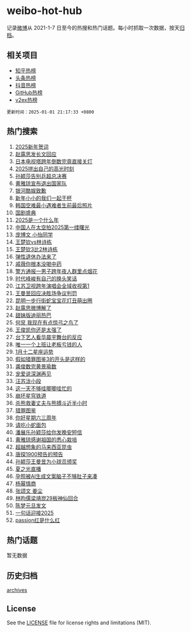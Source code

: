 # weibo-hot-hub

记录[微博](https://www.weibo.com)从 2021-1-7 日至今的热搜和热门话题。每小时抓取一次数据，按天[归档](archives)。

## 相关项目

- [知乎热榜](https://github.com/lonnyzhang423/zhihu-hot-hub)
- [头条热榜](https://github.com/lonnyzhang423/toutiao-hot-hub)
- [抖音热榜](https://github.com/lonnyzhang423/douyin-hot-hub)
- [GitHub热榜](https://github.com/lonnyzhang423/github-hot-hub)
- [v2ex热榜](https://github.com/lonnyzhang423/v2ex-hot-hub)


`更新时间：2025-01-01 21:17:33 +0800`

## 热门搜索

1. [2025新年贺词](https://m.weibo.cn/search?containerid=100103type%3D1%26t%3D10%26q%3D%232025%E6%96%B0%E5%B9%B4%E8%B4%BA%E8%AF%8D%23&stream_entry_id=51&isnewpage=1&extparam=seat%3D1%26pos%3D0%26c_type%3D51%26dgr%3D0%26cate%3D10103%26q%3D%25232025%25E6%2596%25B0%25E5%25B9%25B4%25E8%25B4%25BA%25E8%25AF%258D%2523%26stream_entry_id%3D51%26filter_type%3Drealtimehot%26display_time%3D1735737451%26pre_seqid%3D17357374518530210758872)
1. [赵露思发长文回应](https://m.weibo.cn/search?containerid=100103type%3D1%26t%3D10%26q%3D%E8%B5%B5%E9%9C%B2%E6%80%9D%E5%8F%91%E9%95%BF%E6%96%87%E5%9B%9E%E5%BA%94&stream_entry_id=31&isnewpage=1&extparam=seat%3D1%26pos%3D0%26dgr%3D0%26band_rank%3D1%26flag%3D4%26c_type%3D31%26realpos%3D1%26lcate%3D5001%26cate%3D5001%26stream_entry_id%3D31%26q%3D%25E8%25B5%25B5%25E9%259C%25B2%25E6%2580%259D%25E5%258F%2591%25E9%2595%25BF%25E6%2596%2587%25E5%259B%259E%25E5%25BA%2594%26filter_type%3Drealtimehot%26display_time%3D1735737451%26pre_seqid%3D17357374518530210758872)
1. [日本电视塔跨年倒数完竟直接关灯](https://m.weibo.cn/search?containerid=100103type%3D1%26t%3D10%26q%3D%23%E6%97%A5%E6%9C%AC%E7%94%B5%E8%A7%86%E5%A1%94%E8%B7%A8%E5%B9%B4%E5%80%92%E6%95%B0%E5%AE%8C%E7%AB%9F%E7%9B%B4%E6%8E%A5%E5%85%B3%E7%81%AF%23&stream_entry_id=31&isnewpage=1&extparam=seat%3D1%26pos%3D1%26dgr%3D0%26band_rank%3D2%26flag%3D1%26c_type%3D31%26realpos%3D2%26lcate%3D5001%26cate%3D5001%26stream_entry_id%3D31%26q%3D%2523%25E6%2597%25A5%25E6%259C%25AC%25E7%2594%25B5%25E8%25A7%2586%25E5%25A1%2594%25E8%25B7%25A8%25E5%25B9%25B4%25E5%2580%2592%25E6%2595%25B0%25E5%25AE%258C%25E7%25AB%259F%25E7%259B%25B4%25E6%258E%25A5%25E5%2585%25B3%25E7%2581%25AF%2523%26filter_type%3Drealtimehot%26display_time%3D1735737451%26pre_seqid%3D17357374518530210758872)
1. [2025拼出自己的高光时刻](https://m.weibo.cn/search?containerid=100103type%3D1%26t%3D10%26q%3D%232025%E6%8B%BC%E5%87%BA%E8%87%AA%E5%B7%B1%E7%9A%84%E9%AB%98%E5%85%89%E6%97%B6%E5%88%BB%23&stream_entry_id=31&isnewpage=1&extparam=seat%3D1%26pos%3D2%26dgr%3D0%26band_rank%3D3%26flag%3D0%26c_type%3D31%26realpos%3D3%26lcate%3D5001%26cate%3D5001%26stream_entry_id%3D31%26q%3D%25232025%25E6%258B%25BC%25E5%2587%25BA%25E8%2587%25AA%25E5%25B7%25B1%25E7%259A%2584%25E9%25AB%2598%25E5%2585%2589%25E6%2597%25B6%25E5%2588%25BB%2523%26filter_type%3Drealtimehot%26display_time%3D1735737451%26pre_seqid%3D17357374518530210758872)
1. [孙颖莎告别乒超总决赛](https://m.weibo.cn/search?containerid=100103type%3D1%26t%3D10%26q%3D%23%E5%AD%99%E9%A2%96%E8%8E%8E%E5%91%8A%E5%88%AB%E4%B9%92%E8%B6%85%E6%80%BB%E5%86%B3%E8%B5%9B%23&stream_entry_id=31&isnewpage=1&extparam=seat%3D1%26pos%3D3%26dgr%3D0%26band_rank%3D4%26flag%3D1%26c_type%3D31%26realpos%3D4%26lcate%3D5001%26cate%3D5001%26stream_entry_id%3D31%26q%3D%2523%25E5%25AD%2599%25E9%25A2%2596%25E8%258E%258E%25E5%2591%258A%25E5%2588%25AB%25E4%25B9%2592%25E8%25B6%2585%25E6%2580%25BB%25E5%2586%25B3%25E8%25B5%259B%2523%26filter_type%3Drealtimehot%26display_time%3D1735737451%26pre_seqid%3D17357374518530210758872)
1. [黄雅琼宣布退出国家队](https://m.weibo.cn/search?containerid=100103type%3D1%26t%3D10%26q%3D%23%E9%BB%84%E9%9B%85%E7%90%BC%E5%AE%A3%E5%B8%83%E9%80%80%E5%87%BA%E5%9B%BD%E5%AE%B6%E9%98%9F%23&stream_entry_id=31&isnewpage=1&extparam=seat%3D1%26pos%3D4%26dgr%3D0%26band_rank%3D5%26flag%3D2%26c_type%3D31%26realpos%3D5%26lcate%3D5001%26cate%3D5001%26stream_entry_id%3D31%26q%3D%2523%25E9%25BB%2584%25E9%259B%2585%25E7%2590%25BC%25E5%25AE%25A3%25E5%25B8%2583%25E9%2580%2580%25E5%2587%25BA%25E5%259B%25BD%25E5%25AE%25B6%25E9%2598%259F%2523%26filter_type%3Drealtimehot%26display_time%3D1735737451%26pre_seqid%3D17357374518530210758872)
1. [银河酷娱致歉](https://m.weibo.cn/search?containerid=100103type%3D1%26t%3D10%26q%3D%23%E9%93%B6%E6%B2%B3%E9%85%B7%E5%A8%B1%E8%87%B4%E6%AD%89%23&stream_entry_id=31&isnewpage=1&extparam=seat%3D1%26pos%3D5%26dgr%3D0%26band_rank%3D6%26flag%3D16%26c_type%3D31%26realpos%3D6%26lcate%3D5001%26cate%3D5001%26stream_entry_id%3D31%26q%3D%2523%25E9%2593%25B6%25E6%25B2%25B3%25E9%2585%25B7%25E5%25A8%25B1%25E8%2587%25B4%25E6%25AD%2589%2523%26filter_type%3Drealtimehot%26display_time%3D1735737451%26pre_seqid%3D17357374518530210758872)
1. [新年小小的我们一起干杯](https://m.weibo.cn/search?containerid=100103type%3D1%26t%3D10%26q%3D%23%E6%96%B0%E5%B9%B4%E5%B0%8F%E5%B0%8F%E7%9A%84%E6%88%91%E4%BB%AC%E4%B8%80%E8%B5%B7%E5%B9%B2%E6%9D%AF%23&stream_entry_id=31&isnewpage=1&extparam=seat%3D1%26pos%3D6%26dgr%3D0%26adid%3D271102%26band_rank%3D7%26topic_ad%3D1%26filter_type%3Drealtimehot%26is_ad_pos%3D1%26c_type%3D31%26lcate%3D5001%26cate%3D5001%26stream_entry_id%3D31%26q%3D%2523%25E6%2596%25B0%25E5%25B9%25B4%25E5%25B0%258F%25E5%25B0%258F%25E7%259A%2584%25E6%2588%2591%25E4%25BB%25AC%25E4%25B8%2580%25E8%25B5%25B7%25E5%25B9%25B2%25E6%259D%25AF%2523%26display_time%3D1735737451%26pre_seqid%3D17357374518530210758872)
1. [韩国空难最小遇难者生前最后照片](https://m.weibo.cn/search?containerid=100103type%3D1%26t%3D10%26q%3D%23%E9%9F%A9%E5%9B%BD%E7%A9%BA%E9%9A%BE%E6%9C%80%E5%B0%8F%E9%81%87%E9%9A%BE%E8%80%85%E7%94%9F%E5%89%8D%E6%9C%80%E5%90%8E%E7%85%A7%E7%89%87%23&stream_entry_id=31&isnewpage=1&extparam=seat%3D1%26pos%3D7%26dgr%3D0%26band_rank%3D7%26flag%3D2%26c_type%3D31%26realpos%3D7%26lcate%3D5001%26cate%3D5001%26stream_entry_id%3D31%26q%3D%2523%25E9%259F%25A9%25E5%259B%25BD%25E7%25A9%25BA%25E9%259A%25BE%25E6%259C%2580%25E5%25B0%258F%25E9%2581%2587%25E9%259A%25BE%25E8%2580%2585%25E7%2594%259F%25E5%2589%258D%25E6%259C%2580%25E5%2590%258E%25E7%2585%25A7%25E7%2589%2587%2523%26filter_type%3Drealtimehot%26display_time%3D1735737451%26pre_seqid%3D17357374518530210758872)
1. [国剧盛典](https://m.weibo.cn/search?containerid=100103type%3D1%26t%3D10%26q%3D%E5%9B%BD%E5%89%A7%E7%9B%9B%E5%85%B8&stream_entry_id=31&isnewpage=1&extparam=seat%3D1%26pos%3D8%26dgr%3D0%26band_rank%3D8%26flag%3D1%26c_type%3D31%26realpos%3D8%26lcate%3D5001%26cate%3D5001%26stream_entry_id%3D31%26q%3D%25E5%259B%25BD%25E5%2589%25A7%25E7%259B%259B%25E5%2585%25B8%26filter_type%3Drealtimehot%26display_time%3D1735737451%26pre_seqid%3D17357374518530210758872)
1. [2025是一个什么年](https://m.weibo.cn/search?containerid=100103type%3D1%26t%3D10%26q%3D%232025%E6%98%AF%E4%B8%80%E4%B8%AA%E4%BB%80%E4%B9%88%E5%B9%B4%23&stream_entry_id=31&isnewpage=1&extparam=seat%3D1%26pos%3D9%26dgr%3D0%26band_rank%3D9%26flag%3D0%26c_type%3D31%26realpos%3D9%26lcate%3D5001%26cate%3D5001%26stream_entry_id%3D31%26q%3D%25232025%25E6%2598%25AF%25E4%25B8%2580%25E4%25B8%25AA%25E4%25BB%2580%25E4%25B9%2588%25E5%25B9%25B4%2523%26filter_type%3Drealtimehot%26display_time%3D1735737451%26pre_seqid%3D17357374518530210758872)
1. [中国人在太空拍2025第一缕曙光](https://m.weibo.cn/search?containerid=100103type%3D1%26t%3D10%26q%3D%23%E4%B8%AD%E5%9B%BD%E4%BA%BA%E5%9C%A8%E5%A4%AA%E7%A9%BA%E6%8B%8D2025%E7%AC%AC%E4%B8%80%E7%BC%95%E6%9B%99%E5%85%89%23&stream_entry_id=31&isnewpage=1&extparam=seat%3D1%26pos%3D10%26dgr%3D0%26band_rank%3D10%26flag%3D1%26c_type%3D31%26realpos%3D10%26lcate%3D5001%26cate%3D5001%26stream_entry_id%3D31%26q%3D%2523%25E4%25B8%25AD%25E5%259B%25BD%25E4%25BA%25BA%25E5%259C%25A8%25E5%25A4%25AA%25E7%25A9%25BA%25E6%258B%258D2025%25E7%25AC%25AC%25E4%25B8%2580%25E7%25BC%2595%25E6%259B%2599%25E5%2585%2589%2523%26filter_type%3Drealtimehot%26display_time%3D1735737451%26pre_seqid%3D17357374518530210758872)
1. [庞博文 小怡同学](https://m.weibo.cn/search?containerid=100103type%3D1%26t%3D10%26q%3D%E5%BA%9E%E5%8D%9A%E6%96%87+%E5%B0%8F%E6%80%A1%E5%90%8C%E5%AD%A6&stream_entry_id=31&isnewpage=1&extparam=seat%3D1%26pos%3D11%26dgr%3D0%26band_rank%3D11%26flag%3D1%26c_type%3D31%26realpos%3D11%26lcate%3D5001%26cate%3D5001%26stream_entry_id%3D31%26q%3D%25E5%25BA%259E%25E5%258D%259A%25E6%2596%2587%2520%25E5%25B0%258F%25E6%2580%25A1%25E5%2590%258C%25E5%25AD%25A6%26filter_type%3Drealtimehot%26display_time%3D1735737451%26pre_seqid%3D17357374518530210758872)
1. [王楚钦vs林诗栋](https://m.weibo.cn/search?containerid=100103type%3D1%26t%3D10%26q%3D%23%E7%8E%8B%E6%A5%9A%E9%92%A6vs%E6%9E%97%E8%AF%97%E6%A0%8B%23&stream_entry_id=31&isnewpage=1&extparam=seat%3D1%26pos%3D12%26dgr%3D0%26band_rank%3D12%26flag%3D2%26c_type%3D31%26realpos%3D12%26lcate%3D5001%26cate%3D5001%26stream_entry_id%3D31%26q%3D%2523%25E7%258E%258B%25E6%25A5%259A%25E9%2592%25A6vs%25E6%259E%2597%25E8%25AF%2597%25E6%25A0%258B%2523%26filter_type%3Drealtimehot%26display_time%3D1735737451%26pre_seqid%3D17357374518530210758872)
1. [王楚钦3比2林诗栋](https://m.weibo.cn/search?containerid=100103type%3D1%26t%3D10%26q%3D%23%E7%8E%8B%E6%A5%9A%E9%92%A63%E6%AF%942%E6%9E%97%E8%AF%97%E6%A0%8B%23&stream_entry_id=31&isnewpage=1&extparam=seat%3D1%26pos%3D13%26dgr%3D0%26band_rank%3D13%26flag%3D1%26c_type%3D31%26realpos%3D13%26lcate%3D5001%26cate%3D5001%26stream_entry_id%3D31%26q%3D%2523%25E7%258E%258B%25E6%25A5%259A%25E9%2592%25A63%25E6%25AF%25942%25E6%259E%2597%25E8%25AF%2597%25E6%25A0%258B%2523%26filter_type%3Drealtimehot%26display_time%3D1735737451%26pre_seqid%3D17357374518530210758872)
1. [弹性退休办法来了](https://m.weibo.cn/search?containerid=100103type%3D1%26t%3D10%26q%3D%E5%BC%B9%E6%80%A7%E9%80%80%E4%BC%91%E5%8A%9E%E6%B3%95%E6%9D%A5%E4%BA%86&stream_entry_id=31&isnewpage=1&extparam=seat%3D1%26pos%3D14%26dgr%3D0%26band_rank%3D14%26flag%3D0%26c_type%3D31%26realpos%3D14%26lcate%3D5001%26cate%3D5001%26stream_entry_id%3D31%26q%3D%25E5%25BC%25B9%25E6%2580%25A7%25E9%2580%2580%25E4%25BC%2591%25E5%258A%259E%25E6%25B3%2595%25E6%259D%25A5%25E4%25BA%2586%26filter_type%3Drealtimehot%26display_time%3D1735737451%26pre_seqid%3D17357374518530210758872)
1. [戚薇你根本没喝中药](https://m.weibo.cn/search?containerid=100103type%3D1%26t%3D10%26q%3D%E6%88%9A%E8%96%87%E4%BD%A0%E6%A0%B9%E6%9C%AC%E6%B2%A1%E5%96%9D%E4%B8%AD%E8%8D%AF&stream_entry_id=31&isnewpage=1&extparam=seat%3D1%26pos%3D15%26dgr%3D0%26band_rank%3D15%26flag%3D0%26c_type%3D31%26realpos%3D15%26lcate%3D5001%26cate%3D5001%26stream_entry_id%3D31%26q%3D%25E6%2588%259A%25E8%2596%2587%25E4%25BD%25A0%25E6%25A0%25B9%25E6%259C%25AC%25E6%25B2%25A1%25E5%2596%259D%25E4%25B8%25AD%25E8%258D%25AF%26filter_type%3Drealtimehot%26display_time%3D1735737451%26pre_seqid%3D17357374518530210758872)
1. [警方通报一男子跨年夜人群里点烟花](https://m.weibo.cn/search?containerid=100103type%3D1%26t%3D10%26q%3D%23%E8%AD%A6%E6%96%B9%E9%80%9A%E6%8A%A5%E4%B8%80%E7%94%B7%E5%AD%90%E8%B7%A8%E5%B9%B4%E5%A4%9C%E4%BA%BA%E7%BE%A4%E9%87%8C%E7%82%B9%E7%83%9F%E8%8A%B1%23&stream_entry_id=31&isnewpage=1&extparam=seat%3D1%26pos%3D16%26dgr%3D0%26band_rank%3D16%26flag%3D1%26c_type%3D31%26realpos%3D16%26lcate%3D5001%26cate%3D5001%26stream_entry_id%3D31%26q%3D%2523%25E8%25AD%25A6%25E6%2596%25B9%25E9%2580%259A%25E6%258A%25A5%25E4%25B8%2580%25E7%2594%25B7%25E5%25AD%2590%25E8%25B7%25A8%25E5%25B9%25B4%25E5%25A4%259C%25E4%25BA%25BA%25E7%25BE%25A4%25E9%2587%258C%25E7%2582%25B9%25E7%2583%259F%25E8%258A%25B1%2523%26filter_type%3Drealtimehot%26display_time%3D1735737451%26pre_seqid%3D17357374518530210758872)
1. [时代峰峻有自己的换头笑话](https://m.weibo.cn/search?containerid=100103type%3D1%26t%3D10%26q%3D%23%E6%97%B6%E4%BB%A3%E5%B3%B0%E5%B3%BB%E6%9C%89%E8%87%AA%E5%B7%B1%E7%9A%84%E6%8D%A2%E5%A4%B4%E7%AC%91%E8%AF%9D%23&stream_entry_id=31&isnewpage=1&extparam=seat%3D1%26pos%3D17%26dgr%3D0%26band_rank%3D17%26flag%3D1%26c_type%3D31%26realpos%3D17%26lcate%3D5001%26cate%3D5001%26stream_entry_id%3D31%26q%3D%2523%25E6%2597%25B6%25E4%25BB%25A3%25E5%25B3%25B0%25E5%25B3%25BB%25E6%259C%2589%25E8%2587%25AA%25E5%25B7%25B1%25E7%259A%2584%25E6%258D%25A2%25E5%25A4%25B4%25E7%25AC%2591%25E8%25AF%259D%2523%26filter_type%3Drealtimehot%26display_time%3D1735737451%26pre_seqid%3D17357374518530210758872)
1. [江苏卫视跨年演唱会全域收视第1](https://m.weibo.cn/search?containerid=100103type%3D1%26t%3D10%26q%3D%23%E6%B1%9F%E8%8B%8F%E5%8D%AB%E8%A7%86%E8%B7%A8%E5%B9%B4%E6%BC%94%E5%94%B1%E4%BC%9A%E5%85%A8%E5%9F%9F%E6%94%B6%E8%A7%86%E7%AC%AC1%23&stream_entry_id=31&isnewpage=1&extparam=seat%3D1%26pos%3D18%26dgr%3D0%26band_rank%3D18%26flag%3D0%26c_type%3D31%26realpos%3D18%26lcate%3D5001%26cate%3D5001%26stream_entry_id%3D31%26q%3D%2523%25E6%25B1%259F%25E8%258B%258F%25E5%258D%25AB%25E8%25A7%2586%25E8%25B7%25A8%25E5%25B9%25B4%25E6%25BC%2594%25E5%2594%25B1%25E4%25BC%259A%25E5%2585%25A8%25E5%259F%259F%25E6%2594%25B6%25E8%25A7%2586%25E7%25AC%25AC1%2523%26filter_type%3Drealtimehot%26display_time%3D1735737451%26pre_seqid%3D17357374518530210758872)
1. [王曼昱回应决胜场争议判罚](https://m.weibo.cn/search?containerid=100103type%3D1%26t%3D10%26q%3D%23%E7%8E%8B%E6%9B%BC%E6%98%B1%E5%9B%9E%E5%BA%94%E5%86%B3%E8%83%9C%E5%9C%BA%E4%BA%89%E8%AE%AE%E5%88%A4%E7%BD%9A%23&stream_entry_id=31&isnewpage=1&extparam=seat%3D1%26pos%3D19%26dgr%3D0%26band_rank%3D19%26flag%3D0%26c_type%3D31%26realpos%3D19%26lcate%3D5001%26cate%3D5001%26stream_entry_id%3D31%26q%3D%2523%25E7%258E%258B%25E6%259B%25BC%25E6%2598%25B1%25E5%259B%259E%25E5%25BA%2594%25E5%2586%25B3%25E8%2583%259C%25E5%259C%25BA%25E4%25BA%2589%25E8%25AE%25AE%25E5%2588%25A4%25E7%25BD%259A%2523%26filter_type%3Drealtimehot%26display_time%3D1735737451%26pre_seqid%3D17357374518530210758872)
1. [昆明一步行街蛇宝宝花灯丑萌出圈](https://m.weibo.cn/search?containerid=100103type%3D1%26t%3D10%26q%3D%23%E6%98%86%E6%98%8E%E4%B8%80%E6%AD%A5%E8%A1%8C%E8%A1%97%E8%9B%87%E5%AE%9D%E5%AE%9D%E8%8A%B1%E7%81%AF%E4%B8%91%E8%90%8C%E5%87%BA%E5%9C%88%23&stream_entry_id=31&isnewpage=1&extparam=seat%3D1%26pos%3D20%26dgr%3D0%26band_rank%3D20%26flag%3D1%26c_type%3D31%26realpos%3D20%26lcate%3D5001%26cate%3D5001%26stream_entry_id%3D31%26q%3D%2523%25E6%2598%2586%25E6%2598%258E%25E4%25B8%2580%25E6%25AD%25A5%25E8%25A1%258C%25E8%25A1%2597%25E8%259B%2587%25E5%25AE%259D%25E5%25AE%259D%25E8%258A%25B1%25E7%2581%25AF%25E4%25B8%2591%25E8%2590%258C%25E5%2587%25BA%25E5%259C%2588%2523%26filter_type%3Drealtimehot%26display_time%3D1735737451%26pre_seqid%3D17357374518530210758872)
1. [赵露思微博解了](https://m.weibo.cn/search?containerid=100103type%3D1%26t%3D10%26q%3D%23%E8%B5%B5%E9%9C%B2%E6%80%9D%E5%BE%AE%E5%8D%9A%E8%A7%A3%E4%BA%86%23&stream_entry_id=31&isnewpage=1&extparam=seat%3D1%26pos%3D21%26dgr%3D0%26band_rank%3D21%26flag%3D2%26c_type%3D31%26realpos%3D21%26lcate%3D5001%26cate%3D5001%26stream_entry_id%3D31%26q%3D%2523%25E8%25B5%25B5%25E9%259C%25B2%25E6%2580%259D%25E5%25BE%25AE%25E5%258D%259A%25E8%25A7%25A3%25E4%25BA%2586%2523%26filter_type%3Drealtimehot%26display_time%3D1735737451%26pre_seqid%3D17357374518530210758872)
1. [甜妹版迪丽热巴](https://m.weibo.cn/search?containerid=100103type%3D1%26t%3D10%26q%3D%23%E7%94%9C%E5%A6%B9%E7%89%88%E8%BF%AA%E4%B8%BD%E7%83%AD%E5%B7%B4%23&stream_entry_id=31&isnewpage=1&extparam=seat%3D1%26pos%3D22%26dgr%3D0%26band_rank%3D22%26flag%3D0%26c_type%3D31%26realpos%3D22%26lcate%3D5001%26cate%3D5001%26stream_entry_id%3D31%26q%3D%2523%25E7%2594%259C%25E5%25A6%25B9%25E7%2589%2588%25E8%25BF%25AA%25E4%25B8%25BD%25E7%2583%25AD%25E5%25B7%25B4%2523%26filter_type%3Drealtimehot%26display_time%3D1735737451%26pre_seqid%3D17357374518530210758872)
1. [何炅 我现在有点惊弓之鸟了](https://m.weibo.cn/search?containerid=100103type%3D1%26t%3D10%26q%3D%E4%BD%95%E7%82%85+%E6%88%91%E7%8E%B0%E5%9C%A8%E6%9C%89%E7%82%B9%E6%83%8A%E5%BC%93%E4%B9%8B%E9%B8%9F%E4%BA%86&stream_entry_id=31&isnewpage=1&extparam=seat%3D1%26pos%3D23%26dgr%3D0%26band_rank%3D23%26flag%3D0%26c_type%3D31%26realpos%3D23%26lcate%3D5001%26cate%3D5001%26stream_entry_id%3D31%26q%3D%25E4%25BD%2595%25E7%2582%2585%2520%25E6%2588%2591%25E7%258E%25B0%25E5%259C%25A8%25E6%259C%2589%25E7%2582%25B9%25E6%2583%258A%25E5%25BC%2593%25E4%25B9%258B%25E9%25B8%259F%25E4%25BA%2586%26filter_type%3Drealtimehot%26display_time%3D1735737451%26pre_seqid%3D17357374518530210758872)
1. [王俊凯你还是太强了](https://m.weibo.cn/search?containerid=100103type%3D1%26t%3D10%26q%3D%E7%8E%8B%E4%BF%8A%E5%87%AF%E4%BD%A0%E8%BF%98%E6%98%AF%E5%A4%AA%E5%BC%BA%E4%BA%86&stream_entry_id=31&isnewpage=1&extparam=seat%3D1%26pos%3D24%26dgr%3D0%26band_rank%3D24%26flag%3D1%26c_type%3D31%26realpos%3D24%26lcate%3D5001%26cate%3D5001%26stream_entry_id%3D31%26q%3D%25E7%258E%258B%25E4%25BF%258A%25E5%2587%25AF%25E4%25BD%25A0%25E8%25BF%2598%25E6%2598%25AF%25E5%25A4%25AA%25E5%25BC%25BA%25E4%25BA%2586%26filter_type%3Drealtimehot%26display_time%3D1735737451%26pre_seqid%3D17357374518530210758872)
1. [台下艺人看华晨宇舞台的反应](https://m.weibo.cn/search?containerid=100103type%3D1%26t%3D10%26q%3D%E5%8F%B0%E4%B8%8B%E8%89%BA%E4%BA%BA%E7%9C%8B%E5%8D%8E%E6%99%A8%E5%AE%87%E8%88%9E%E5%8F%B0%E7%9A%84%E5%8F%8D%E5%BA%94&stream_entry_id=31&isnewpage=1&extparam=seat%3D1%26pos%3D25%26dgr%3D0%26band_rank%3D25%26flag%3D0%26c_type%3D31%26realpos%3D25%26lcate%3D5001%26cate%3D5001%26stream_entry_id%3D31%26q%3D%25E5%258F%25B0%25E4%25B8%258B%25E8%2589%25BA%25E4%25BA%25BA%25E7%259C%258B%25E5%258D%258E%25E6%2599%25A8%25E5%25AE%2587%25E8%2588%259E%25E5%258F%25B0%25E7%259A%2584%25E5%258F%258D%25E5%25BA%2594%26filter_type%3Drealtimehot%26display_time%3D1735737451%26pre_seqid%3D17357374518530210758872)
1. [唯一一个上班让老板亏钱的人](https://m.weibo.cn/search?containerid=100103type%3D1%26t%3D10%26q%3D%E5%94%AF%E4%B8%80%E4%B8%80%E4%B8%AA%E4%B8%8A%E7%8F%AD%E8%AE%A9%E8%80%81%E6%9D%BF%E4%BA%8F%E9%92%B1%E7%9A%84%E4%BA%BA&stream_entry_id=31&isnewpage=1&extparam=seat%3D1%26pos%3D26%26dgr%3D0%26band_rank%3D26%26flag%3D0%26c_type%3D31%26realpos%3D26%26lcate%3D5001%26cate%3D5001%26stream_entry_id%3D31%26q%3D%25E5%2594%25AF%25E4%25B8%2580%25E4%25B8%2580%25E4%25B8%25AA%25E4%25B8%258A%25E7%258F%25AD%25E8%25AE%25A9%25E8%2580%2581%25E6%259D%25BF%25E4%25BA%258F%25E9%2592%25B1%25E7%259A%2584%25E4%25BA%25BA%26filter_type%3Drealtimehot%26display_time%3D1735737451%26pre_seqid%3D17357374518530210758872)
1. [1月十二星座运势](https://m.weibo.cn/search?containerid=100103type%3D1%26t%3D10%26q%3D1%E6%9C%88%E5%8D%81%E4%BA%8C%E6%98%9F%E5%BA%A7%E8%BF%90%E5%8A%BF&stream_entry_id=31&isnewpage=1&extparam=seat%3D1%26pos%3D27%26dgr%3D0%26band_rank%3D27%26flag%3D1%26c_type%3D31%26realpos%3D27%26lcate%3D5001%26cate%3D5001%26stream_entry_id%3D31%26q%3D1%25E6%259C%2588%25E5%258D%2581%25E4%25BA%258C%25E6%2598%259F%25E5%25BA%25A7%25E8%25BF%2590%25E5%258A%25BF%26filter_type%3Drealtimehot%26display_time%3D1735737451%26pre_seqid%3D17357374518530210758872)
1. [假如猎罪图鉴3的开头是这样的](https://m.weibo.cn/search?containerid=100103type%3D1%26t%3D10%26q%3D%23%E5%81%87%E5%A6%82%E7%8C%8E%E7%BD%AA%E5%9B%BE%E9%89%B43%E7%9A%84%E5%BC%80%E5%A4%B4%E6%98%AF%E8%BF%99%E6%A0%B7%E7%9A%84%23&stream_entry_id=31&isnewpage=1&extparam=seat%3D1%26pos%3D28%26dgr%3D0%26band_rank%3D28%26flag%3D1%26c_type%3D31%26realpos%3D28%26lcate%3D5001%26cate%3D5001%26stream_entry_id%3D31%26q%3D%2523%25E5%2581%2587%25E5%25A6%2582%25E7%258C%258E%25E7%25BD%25AA%25E5%259B%25BE%25E9%2589%25B43%25E7%259A%2584%25E5%25BC%2580%25E5%25A4%25B4%25E6%2598%25AF%25E8%25BF%2599%25E6%25A0%25B7%25E7%259A%2584%2523%26filter_type%3Drealtimehot%26display_time%3D1735737451%26pre_seqid%3D17357374518530210758872)
1. [龚俊数完黄景瑜数](https://m.weibo.cn/search?containerid=100103type%3D1%26t%3D10%26q%3D%E9%BE%9A%E4%BF%8A%E6%95%B0%E5%AE%8C%E9%BB%84%E6%99%AF%E7%91%9C%E6%95%B0&stream_entry_id=31&isnewpage=1&extparam=seat%3D1%26pos%3D29%26dgr%3D0%26band_rank%3D29%26flag%3D1%26c_type%3D31%26realpos%3D29%26lcate%3D5001%26cate%3D5001%26stream_entry_id%3D31%26q%3D%25E9%25BE%259A%25E4%25BF%258A%25E6%2595%25B0%25E5%25AE%258C%25E9%25BB%2584%25E6%2599%25AF%25E7%2591%259C%25E6%2595%25B0%26filter_type%3Drealtimehot%26display_time%3D1735737451%26pre_seqid%3D17357374518530210758872)
1. [宠爱说深渊再见](https://m.weibo.cn/search?containerid=100103type%3D1%26t%3D10%26q%3D%E5%AE%A0%E7%88%B1%E8%AF%B4%E6%B7%B1%E6%B8%8A%E5%86%8D%E8%A7%81&stream_entry_id=31&isnewpage=1&extparam=seat%3D1%26pos%3D30%26dgr%3D0%26band_rank%3D30%26flag%3D1%26c_type%3D31%26realpos%3D30%26lcate%3D5001%26cate%3D5001%26stream_entry_id%3D31%26q%3D%25E5%25AE%25A0%25E7%2588%25B1%25E8%25AF%25B4%25E6%25B7%25B1%25E6%25B8%258A%25E5%2586%258D%25E8%25A7%2581%26filter_type%3Drealtimehot%26display_time%3D1735737451%26pre_seqid%3D17357374518530210758872)
1. [汪苏泷小段](https://m.weibo.cn/search?containerid=100103type%3D1%26t%3D10%26q%3D%E6%B1%AA%E8%8B%8F%E6%B3%B7%E5%B0%8F%E6%AE%B5&stream_entry_id=31&isnewpage=1&extparam=seat%3D1%26pos%3D31%26dgr%3D0%26band_rank%3D31%26flag%3D1%26c_type%3D31%26realpos%3D31%26lcate%3D5001%26cate%3D5001%26stream_entry_id%3D31%26q%3D%25E6%25B1%25AA%25E8%258B%258F%25E6%25B3%25B7%25E5%25B0%258F%25E6%25AE%25B5%26filter_type%3Drealtimehot%26display_time%3D1735737451%26pre_seqid%3D17357374518530210758872)
1. [这一天不够哇唧唧哇忙的](https://m.weibo.cn/search?containerid=100103type%3D1%26t%3D10%26q%3D%E8%BF%99%E4%B8%80%E5%A4%A9%E4%B8%8D%E5%A4%9F%E5%93%87%E5%94%A7%E5%94%A7%E5%93%87%E5%BF%99%E7%9A%84&stream_entry_id=31&isnewpage=1&extparam=seat%3D1%26pos%3D32%26dgr%3D0%26band_rank%3D32%26flag%3D0%26c_type%3D31%26realpos%3D32%26lcate%3D5001%26cate%3D5001%26stream_entry_id%3D31%26q%3D%25E8%25BF%2599%25E4%25B8%2580%25E5%25A4%25A9%25E4%25B8%258D%25E5%25A4%259F%25E5%2593%2587%25E5%2594%25A7%25E5%2594%25A7%25E5%2593%2587%25E5%25BF%2599%25E7%259A%2584%26filter_type%3Drealtimehot%26display_time%3D1735737451%26pre_seqid%3D17357374518530210758872)
1. [崩坏星穹铁道](https://m.weibo.cn/search?containerid=100103type%3D1%26t%3D10%26q%3D%E5%B4%A9%E5%9D%8F%E6%98%9F%E7%A9%B9%E9%93%81%E9%81%93&stream_entry_id=31&isnewpage=1&extparam=seat%3D1%26pos%3D33%26dgr%3D0%26band_rank%3D33%26flag%3D1%26c_type%3D31%26realpos%3D33%26lcate%3D5001%26cate%3D5001%26stream_entry_id%3D31%26q%3D%25E5%25B4%25A9%25E5%259D%258F%25E6%2598%259F%25E7%25A9%25B9%25E9%2593%2581%25E9%2581%2593%26filter_type%3Drealtimehot%26display_time%3D1735737451%26pre_seqid%3D17357374518530210758872)
1. [杀熊救妻丈夫与熊搏斗近半小时](https://m.weibo.cn/search?containerid=100103type%3D1%26t%3D10%26q%3D%23%E6%9D%80%E7%86%8A%E6%95%91%E5%A6%BB%E4%B8%88%E5%A4%AB%E4%B8%8E%E7%86%8A%E6%90%8F%E6%96%97%E8%BF%91%E5%8D%8A%E5%B0%8F%E6%97%B6%23&stream_entry_id=31&isnewpage=1&extparam=seat%3D1%26pos%3D34%26dgr%3D0%26band_rank%3D34%26flag%3D1%26c_type%3D31%26realpos%3D34%26lcate%3D5001%26cate%3D5001%26stream_entry_id%3D31%26q%3D%2523%25E6%259D%2580%25E7%2586%258A%25E6%2595%2591%25E5%25A6%25BB%25E4%25B8%2588%25E5%25A4%25AB%25E4%25B8%258E%25E7%2586%258A%25E6%2590%258F%25E6%2596%2597%25E8%25BF%2591%25E5%258D%258A%25E5%25B0%258F%25E6%2597%25B6%2523%26filter_type%3Drealtimehot%26display_time%3D1735737451%26pre_seqid%3D17357374518530210758872)
1. [猎罪图鉴](https://m.weibo.cn/search?containerid=100103type%3D1%26t%3D10%26q%3D%E7%8C%8E%E7%BD%AA%E5%9B%BE%E9%89%B4&stream_entry_id=31&isnewpage=1&extparam=seat%3D1%26pos%3D35%26dgr%3D0%26band_rank%3D35%26flag%3D1%26c_type%3D31%26realpos%3D35%26lcate%3D5001%26cate%3D5001%26stream_entry_id%3D31%26q%3D%25E7%258C%258E%25E7%25BD%25AA%25E5%259B%25BE%25E9%2589%25B4%26filter_type%3Drealtimehot%26display_time%3D1735737451%26pre_seqid%3D17357374518530210758872)
1. [你好星期六三周年](https://m.weibo.cn/search?containerid=100103type%3D1%26t%3D10%26q%3D%E4%BD%A0%E5%A5%BD%E6%98%9F%E6%9C%9F%E5%85%AD%E4%B8%89%E5%91%A8%E5%B9%B4&stream_entry_id=31&isnewpage=1&extparam=seat%3D1%26pos%3D36%26dgr%3D0%26band_rank%3D36%26flag%3D1%26c_type%3D31%26realpos%3D36%26lcate%3D5001%26cate%3D5001%26stream_entry_id%3D31%26q%3D%25E4%25BD%25A0%25E5%25A5%25BD%25E6%2598%259F%25E6%259C%259F%25E5%2585%25AD%25E4%25B8%2589%25E5%2591%25A8%25E5%25B9%25B4%26filter_type%3Drealtimehot%26display_time%3D1735737451%26pre_seqid%3D17357374518530210758872)
1. [请吃小蛇面包](https://m.weibo.cn/search?containerid=100103type%3D1%26t%3D10%26q%3D%E8%AF%B7%E5%90%83%E5%B0%8F%E8%9B%87%E9%9D%A2%E5%8C%85&stream_entry_id=31&isnewpage=1&extparam=seat%3D1%26pos%3D37%26dgr%3D0%26band_rank%3D37%26flag%3D1%26c_type%3D31%26realpos%3D37%26lcate%3D5001%26cate%3D5001%26stream_entry_id%3D31%26q%3D%25E8%25AF%25B7%25E5%2590%2583%25E5%25B0%258F%25E8%259B%2587%25E9%259D%25A2%25E5%258C%2585%26filter_type%3Drealtimehot%26display_time%3D1735737451%26pre_seqid%3D17357374518530210758872)
1. [潘展乐孙颖莎给你发晚安短信](https://m.weibo.cn/search?containerid=100103type%3D1%26t%3D10%26q%3D%23%E6%BD%98%E5%B1%95%E4%B9%90%E5%AD%99%E9%A2%96%E8%8E%8E%E7%BB%99%E4%BD%A0%E5%8F%91%E6%99%9A%E5%AE%89%E7%9F%AD%E4%BF%A1%23&stream_entry_id=31&isnewpage=1&extparam=seat%3D1%26pos%3D38%26dgr%3D0%26band_rank%3D38%26flag%3D1%26c_type%3D31%26realpos%3D38%26lcate%3D5001%26cate%3D5001%26stream_entry_id%3D31%26q%3D%2523%25E6%25BD%2598%25E5%25B1%2595%25E4%25B9%2590%25E5%25AD%2599%25E9%25A2%2596%25E8%258E%258E%25E7%25BB%2599%25E4%25BD%25A0%25E5%258F%2591%25E6%2599%259A%25E5%25AE%2589%25E7%259F%25AD%25E4%25BF%25A1%2523%26filter_type%3Drealtimehot%26display_time%3D1735737451%26pre_seqid%3D17357374518530210758872)
1. [黄雅琼感谢祖国的悉心栽培](https://m.weibo.cn/search?containerid=100103type%3D1%26t%3D10%26q%3D%23%E9%BB%84%E9%9B%85%E7%90%BC%E6%84%9F%E8%B0%A2%E7%A5%96%E5%9B%BD%E7%9A%84%E6%82%89%E5%BF%83%E6%A0%BD%E5%9F%B9%23&stream_entry_id=31&isnewpage=1&extparam=seat%3D1%26pos%3D39%26dgr%3D0%26band_rank%3D39%26flag%3D0%26c_type%3D31%26realpos%3D39%26lcate%3D5001%26cate%3D5001%26stream_entry_id%3D31%26q%3D%2523%25E9%25BB%2584%25E9%259B%2585%25E7%2590%25BC%25E6%2584%259F%25E8%25B0%25A2%25E7%25A5%2596%25E5%259B%25BD%25E7%259A%2584%25E6%2582%2589%25E5%25BF%2583%25E6%25A0%25BD%25E5%259F%25B9%2523%26filter_type%3Drealtimehot%26display_time%3D1735737451%26pre_seqid%3D17357374518530210758872)
1. [超越想象的马来西亚昆虫](https://m.weibo.cn/search?containerid=100103type%3D1%26t%3D10%26q%3D%E8%B6%85%E8%B6%8A%E6%83%B3%E8%B1%A1%E7%9A%84%E9%A9%AC%E6%9D%A5%E8%A5%BF%E4%BA%9A%E6%98%86%E8%99%AB&stream_entry_id=31&isnewpage=1&extparam=seat%3D1%26pos%3D40%26dgr%3D0%26band_rank%3D40%26flag%3D1%26c_type%3D31%26realpos%3D40%26lcate%3D5001%26cate%3D5001%26stream_entry_id%3D31%26q%3D%25E8%25B6%2585%25E8%25B6%258A%25E6%2583%25B3%25E8%25B1%25A1%25E7%259A%2584%25E9%25A9%25AC%25E6%259D%25A5%25E8%25A5%25BF%25E4%25BA%259A%25E6%2598%2586%25E8%2599%25AB%26filter_type%3Drealtimehot%26display_time%3D1735737451%26pre_seqid%3D17357374518530210758872)
1. [唐探1900预告的预告](https://m.weibo.cn/search?containerid=100103type%3D1%26t%3D10%26q%3D%23%E5%94%90%E6%8E%A21900%E9%A2%84%E5%91%8A%E7%9A%84%E9%A2%84%E5%91%8A%23&stream_entry_id=31&isnewpage=1&extparam=seat%3D1%26pos%3D41%26dgr%3D0%26band_rank%3D41%26flag%3D1%26c_type%3D31%26realpos%3D41%26lcate%3D5001%26cate%3D5001%26stream_entry_id%3D31%26q%3D%2523%25E5%2594%2590%25E6%258E%25A21900%25E9%25A2%2584%25E5%2591%258A%25E7%259A%2584%25E9%25A2%2584%25E5%2591%258A%2523%26filter_type%3Drealtimehot%26display_time%3D1735737451%26pre_seqid%3D17357374518530210758872)
1. [孙颖莎王曼昱为小球员颁奖](https://m.weibo.cn/search?containerid=100103type%3D1%26t%3D10%26q%3D%23%E5%AD%99%E9%A2%96%E8%8E%8E%E7%8E%8B%E6%9B%BC%E6%98%B1%E4%B8%BA%E5%B0%8F%E7%90%83%E5%91%98%E9%A2%81%E5%A5%96%23&stream_entry_id=31&isnewpage=1&extparam=seat%3D1%26pos%3D42%26dgr%3D0%26band_rank%3D42%26flag%3D0%26c_type%3D31%26realpos%3D42%26lcate%3D5001%26cate%3D5001%26stream_entry_id%3D31%26q%3D%2523%25E5%25AD%2599%25E9%25A2%2596%25E8%258E%258E%25E7%258E%258B%25E6%259B%25BC%25E6%2598%25B1%25E4%25B8%25BA%25E5%25B0%258F%25E7%2590%2583%25E5%2591%2598%25E9%25A2%2581%25E5%25A5%2596%2523%26filter_type%3Drealtimehot%26display_time%3D1735737451%26pre_seqid%3D17357374518530210758872)
1. [夏之光直播](https://m.weibo.cn/search?containerid=100103type%3D1%26t%3D10%26q%3D%E5%A4%8F%E4%B9%8B%E5%85%89%E7%9B%B4%E6%92%AD&stream_entry_id=31&isnewpage=1&extparam=seat%3D1%26pos%3D43%26dgr%3D0%26band_rank%3D43%26flag%3D1%26c_type%3D31%26realpos%3D43%26lcate%3D5001%26cate%3D5001%26stream_entry_id%3D31%26q%3D%25E5%25A4%258F%25E4%25B9%258B%25E5%2585%2589%25E7%259B%25B4%25E6%2592%25AD%26filter_type%3Drealtimehot%26display_time%3D1735737451%26pre_seqid%3D17357374518530210758872)
1. [孕照被AI生成文案脑子不够肚子来凑](https://m.weibo.cn/search?containerid=100103type%3D1%26t%3D10%26q%3D%23%E5%AD%95%E7%85%A7%E8%A2%ABAI%E7%94%9F%E6%88%90%E6%96%87%E6%A1%88%E8%84%91%E5%AD%90%E4%B8%8D%E5%A4%9F%E8%82%9A%E5%AD%90%E6%9D%A5%E5%87%91%23&stream_entry_id=31&isnewpage=1&extparam=seat%3D1%26pos%3D44%26dgr%3D0%26band_rank%3D44%26flag%3D0%26c_type%3D31%26realpos%3D44%26lcate%3D5001%26cate%3D5001%26stream_entry_id%3D31%26q%3D%2523%25E5%25AD%2595%25E7%2585%25A7%25E8%25A2%25ABAI%25E7%2594%259F%25E6%2588%2590%25E6%2596%2587%25E6%25A1%2588%25E8%2584%2591%25E5%25AD%2590%25E4%25B8%258D%25E5%25A4%259F%25E8%2582%259A%25E5%25AD%2590%25E6%259D%25A5%25E5%2587%2591%2523%26filter_type%3Drealtimehot%26display_time%3D1735737451%26pre_seqid%3D17357374518530210758872)
1. [杨幂情商](https://m.weibo.cn/search?containerid=100103type%3D1%26t%3D10%26q%3D%E6%9D%A8%E5%B9%82%E6%83%85%E5%95%86&stream_entry_id=31&isnewpage=1&extparam=seat%3D1%26pos%3D45%26dgr%3D0%26band_rank%3D45%26flag%3D0%26c_type%3D31%26realpos%3D45%26lcate%3D5001%26cate%3D5001%26stream_entry_id%3D31%26q%3D%25E6%259D%25A8%25E5%25B9%2582%25E6%2583%2585%25E5%2595%2586%26filter_type%3Drealtimehot%26display_time%3D1735737451%26pre_seqid%3D17357374518530210758872)
1. [张颂文 姜尘](https://m.weibo.cn/search?containerid=100103type%3D1%26t%3D10%26q%3D%E5%BC%A0%E9%A2%82%E6%96%87+%E5%A7%9C%E5%B0%98&stream_entry_id=31&isnewpage=1&extparam=seat%3D1%26pos%3D46%26dgr%3D0%26band_rank%3D46%26flag%3D0%26c_type%3D31%26realpos%3D46%26lcate%3D5001%26cate%3D5001%26stream_entry_id%3D31%26q%3D%25E5%25BC%25A0%25E9%25A2%2582%25E6%2596%2587%2520%25E5%25A7%259C%25E5%25B0%2598%26filter_type%3Drealtimehot%26display_time%3D1735737451%26pre_seqid%3D17357374518530210758872)
1. [林昀儒梁靖崑29板神仙回合](https://m.weibo.cn/search?containerid=100103type%3D1%26t%3D10%26q%3D%23%E6%9E%97%E6%98%80%E5%84%92%E6%A2%81%E9%9D%96%E5%B4%9129%E6%9D%BF%E7%A5%9E%E4%BB%99%E5%9B%9E%E5%90%88%23&stream_entry_id=31&isnewpage=1&extparam=seat%3D1%26pos%3D47%26dgr%3D0%26band_rank%3D47%26flag%3D1%26c_type%3D31%26realpos%3D47%26lcate%3D5001%26cate%3D5001%26stream_entry_id%3D31%26q%3D%2523%25E6%259E%2597%25E6%2598%2580%25E5%2584%2592%25E6%25A2%2581%25E9%259D%2596%25E5%25B4%259129%25E6%259D%25BF%25E7%25A5%259E%25E4%25BB%2599%25E5%259B%259E%25E5%2590%2588%2523%26filter_type%3Drealtimehot%26display_time%3D1735737451%26pre_seqid%3D17357374518530210758872)
1. [陈梦元旦发文](https://m.weibo.cn/search?containerid=100103type%3D1%26t%3D10%26q%3D%E9%99%88%E6%A2%A6%E5%85%83%E6%97%A6%E5%8F%91%E6%96%87&stream_entry_id=31&isnewpage=1&extparam=seat%3D1%26pos%3D48%26dgr%3D0%26band_rank%3D48%26flag%3D0%26c_type%3D31%26realpos%3D48%26lcate%3D5001%26cate%3D5001%26stream_entry_id%3D31%26q%3D%25E9%2599%2588%25E6%25A2%25A6%25E5%2585%2583%25E6%2597%25A6%25E5%258F%2591%25E6%2596%2587%26filter_type%3Drealtimehot%26display_time%3D1735737451%26pre_seqid%3D17357374518530210758872)
1. [一句话迎接2025](https://m.weibo.cn/search?containerid=100103type%3D1%26t%3D10%26q%3D%23%E4%B8%80%E5%8F%A5%E8%AF%9D%E8%BF%8E%E6%8E%A52025%23&stream_entry_id=31&isnewpage=1&extparam=seat%3D1%26pos%3D49%26dgr%3D0%26band_rank%3D49%26flag%3D1%26c_type%3D31%26realpos%3D49%26lcate%3D5001%26cate%3D5001%26stream_entry_id%3D31%26q%3D%2523%25E4%25B8%2580%25E5%258F%25A5%25E8%25AF%259D%25E8%25BF%258E%25E6%258E%25A52025%2523%26filter_type%3Drealtimehot%26display_time%3D1735737451%26pre_seqid%3D17357374518530210758872)
1. [passion红是什么红](https://m.weibo.cn/search?containerid=100103type%3D1%26t%3D10%26q%3D%23passion%E7%BA%A2%E6%98%AF%E4%BB%80%E4%B9%88%E7%BA%A2%23&stream_entry_id=31&isnewpage=1&extparam=seat%3D1%26pos%3D50%26dgr%3D0%26adid%3D270965%26band_rank%3D50%26flag%3D0%26c_type%3D31%26realpos%3D50%26lcate%3D5001%26cate%3D5001%26stream_entry_id%3D31%26q%3D%2523passion%25E7%25BA%25A2%25E6%2598%25AF%25E4%25BB%2580%25E4%25B9%2588%25E7%25BA%25A2%2523%26filter_type%3Drealtimehot%26display_time%3D1735737451%26pre_seqid%3D17357374518530210758872)

## 热门话题

暂无数据

## 历史归档

[archives](archives)

## License

See the [LICENSE](LICENSE) file for license rights and limitations (MIT).
